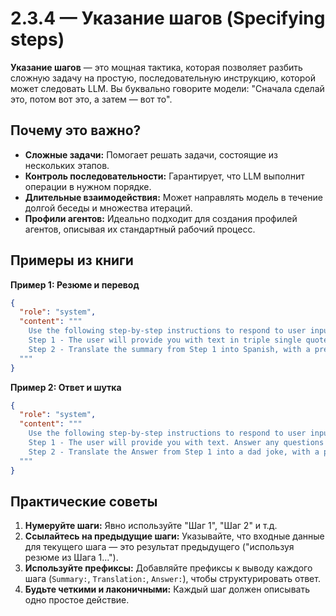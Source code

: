 # 2.3.4 — Указание шагов (Specifying steps)

**Указание шагов** — это мощная тактика, которая позволяет разбить сложную задачу на простую, последовательную инструкцию, которой может следовать LLM. Вы буквально говорите модели: "Сначала сделай это, потом вот это, а затем — вот то".

## Почему это важно?

-   **Сложные задачи:** Помогает решать задачи, состоящие из нескольких этапов.
-   **Контроль последовательности:** Гарантирует, что LLM выполнит операции в нужном порядке.
-   **Длительные взаимодействия:** Может направлять модель в течение долгой беседы и множества итераций.
-   **Профили агентов:** Идеально подходит для создания профилей агентов, описывая их стандартный рабочий процесс.

## Примеры из книги

**Пример 1: Резюме и перевод**
```json
{
  "role": "system",
  "content": """
    Use the following step-by-step instructions to respond to user inputs.
    Step 1 - The user will provide you with text in triple single quotes. Summarize this text in one sentence with a prefix that says 'Summary: '.
    Step 2 - Translate the summary from Step 1 into Spanish, with a prefix that says 'Translation: '.
  """
}
```

**Пример 2: Ответ и шутка**
```json
{
  "role": "system",
  "content": """
    Use the following step-by-step instructions to respond to user inputs.
    Step 1 - The user will provide you with text. Answer any questions in the text in one sentence with a prefix that says 'Answer: '.
    Step 2 - Translate the Answer from Step 1 into a dad joke, with a prefix that says 'Dad Joke: '.
  """
}
```

## Практические советы

1.  **Нумеруйте шаги:** Явно используйте "Шаг 1", "Шаг 2" и т.д.
2.  **Ссылайтесь на предыдущие шаги:** Указывайте, что входные данные для текущего шага — это результат предыдущего ("используя резюме из Шага 1...").
3.  **Используйте префиксы:** Добавляйте префиксы к выводу каждого шага (`Summary:`, `Translation:`, `Answer:`), чтобы структурировать ответ.
4.  **Будьте четкими и лаконичными:** Каждый шаг должен описывать одно простое действие. 